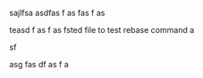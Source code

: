 sajlfsa
asdfas
f
as
fas
f
as

teasd
f
as
f
as
fsted file to test rebase command 
a



sf

asg
fas
df
as
f
a

